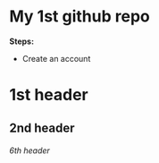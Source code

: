 # My 1st github repo
**Steps:**
* Create an account




# 1st header
## 2nd header

###### 6th header
